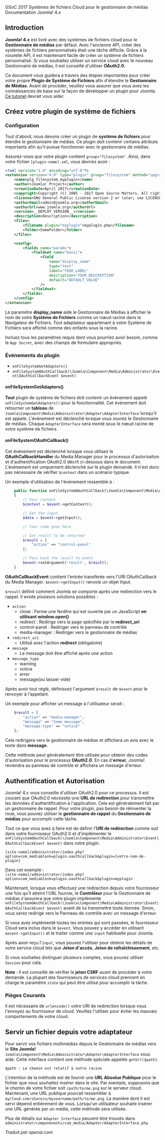 <!-- Filename: J4.x:Cloud_File_Systems_for_Media_Manager / Display title: Systèmes de fichiers cloud pour le gestionnaire de médias -->

<span id="main-portal-heading">GSoC 2017
Systèmes de fichiers Cloud pour le gestionnaire de médias
Documentation</span> Joomla! 4.x

## Introduction

**Joomla! 4.x** est livré avec des systèmes de fichiers cloud pour le **Gestionnaire de médias** par défaut. Avec l'ancienne API, créer des systèmes de fichiers personnalisés était une tâche difficile. Grâce à la nouvelle API, il est maintenant facile de créer un système de fichiers personnalisé. Si vous souhaitez utiliser un service cloud avec le nouveau Gestionnaire de médias, il est conseillé d'utiliser **OAuth2.0**.

Ce document vous guidera à travers des étapes importantes pour créer votre propre **Plugin de Système de Fichiers** afin d'étendre le **Gestionnaire de Médias**. Avant de procéder, veuillez vous assurer que vous avez les connaissances de base sur la façon de développer un plugin pour Joomla. [Ce tutoriel](https://docs.joomla.org/J3.x:Creating_a_Plugin_for_Joomla "Special:MyLanguage/J3.x:Creating a Plugin for Joomla") devrait vous aider.

## Créez votre plugin de système de fichiers

### Configuration

Tout d'abord, nous devons créer un plugin de **système de fichiers** pour étendre le gestionnaire de médias. Ce plugin doit contenir certains attributs importants afin qu'il puisse fonctionner avec le gestionnaire de médias.

Assurez-vous que votre plugin contient `group="filesystem"`. Ainsi, dans votre fichier `[plugin-name].xml`, vous devriez avoir :

```xml
<?xml version="1.0" encoding="utf-8"?>
<extension version="4.0" type="plugin" group="filesystem" method="upgrade">
    <name>plg_filesystem_myplugin</name>
    <author>Joomla! Project</author>
    <creationDate>April 2017</creationDate>
    <copyright>Copyright (C) 2005 - 2017 Open Source Matters. All rights reserved.</copyright>
    <license>GNU General Public License version 2 or later; see LICENSE.txt</license>
    <authorEmail>admin@joomla.org</authorEmail>
    <authorUrl>www.joomla.org</authorUrl>
    <version>__DEPLOY_VERSION__</version>
    <description>Description</description>
    <files>
        <filename plugin="myplugin">myplugin.php</filename>
        <folder>SomeFolder</folder>
    </files>

    <config>
        <fields name="params">
            <fieldset name="basic">
                <field
                    name="display_name"
                    type="text"
                    label="YOUR_LABEL"
                    description="YOUR_DESCRIPTION"
                    default="DEFAULT_VALUE"
                />
            </fieldset>
        </fields>
    </config>
</extension>
```

Le paramètre **display_name** aide le Gestionnaire de Médias à afficher le nom de votre **Système de Fichiers** comme un nœud racine dans le Navigateur de Fichiers. Tout adaptateur appartenant à votre Système de Fichiers sera affiché comme des enfants sous la racine.

Incluez tous les paramètres requis dont vous pourriez avoir besoin, comme le `App Secret`, avec des champs de formulaire appropriés.

### Événements du plugin

- `onFileSystemGetAdapters()`
- `onFileSystemOAuthCallback(\Joomla\Component\Media\Administrator\Event\OAuthCallbackEvent $event)`

#### onFileSystemGetAdapters()

**Tout** plugin de système de fichiers doit contenir un événement appelé `onFileSystemGetAdapters()` pour la fonctionnalité. Cet événement doit retourner un **tableau** de `Joomla\Component\Media\Administrator\Adapter\AdapterInterface` lorsqu'il est appelé. L'événement est déclenché lorsque vous ouvrez le Gestionnaire de médias. Chaque `AdapterInterface` sera monté sous le nœud racine de votre système de fichiers.

#### onFileSystemOAuthCallback()

Cet événement est déclenché lorsque vous utilisez le **OAuthCallbackHandler** du Media Manager pour le processus d'autorisation et d'authentification OAuth2.0 décrit ci-dessous dans le document. L'événement est uniquement déclenché sur le plugin demandé. Il n'est donc pas nécessaire de vérifier `$context` dans un scénario typique.

Un exemple d'utilisation de l'événement ressemble à :

```php
    public function onFileSystemOAuthCallback(\Joomla\Component\Media\Administrator\Event\OAuthCallbackEvent $event)
    {
        // Your context
        $context = $event->getContext();

        // Get the input
        $data = $event->getInput();

        // Your code goes here

        // Set result to be returned
        $result = [
            "action" => "control-panel"
        ];

        // Pass back the result to event
        $event->setArgument('result', $result);
    }
```

**OAuthCallbackEvent** contient l'entrée transférée vers l'URI OAuthCallback du Media Manager. `$event->getInput()` renvoie un objet Input.

`$result` définit comment Joomla se comporte après une redirection vers le rappel. Il existe plusieurs solutions possibles :

- `action`
  - close : Ferme une fenêtre qui est ouverte par un JavaScript **en utilisant
    window.open()**
  - redirect : Redirige vers la page spécifiée par le **redirect_uri**
  - control-panel : Rediriger vers le panneau de contrôle
  - media-manager : Rediriger vers le gestionnaire de médias
- `redirect_uri`
  - Utilisé avec l'action **redirect** (obligatoire)
- `message`
  - Le message doit être affiché après une action
- `message_type`
  - warning
  - notice
  - error
  - message(ou laisser vide)

Après avoir tout réglé, définissez l'argument `$result` de `$event` pour le renvoyer à l'appelant.

Un exemple pour afficher un message à l'utilisateur serait :

```php
    $result = [
        "action" => "media-manager",
        "message" => "Some message",
        "message-type" => "notice"
    ];
```

Cela redirigera vers le gestionnaire de médias et affichera un avis avec le texte dans **message**.

Cette méthode peut généralement être utilisée pour obtenir des codes d'autorisation pour le processus **OAuth2.0**. En cas d'**erreur**, Joomla! reviendra au panneau de contrôle et affichera un message d'erreur.

## Authentification et Autorisation

Joomla! 4.x vous conseille d'utiliser OAuth2.0 pour ce processus. Il est courant que OAuth2.0 nécessite une **URL de redirection** pour transmettre les données d'authentification à l'application. Cela est généralement fait par un gestionnaire de rappel. Pour votre plugin, pas besoin de réinventer la roue, vous pouvez utiliser le **gestionnaire de rappel** du **Gestionnaire de médias** pour accomplir cette tâche.

Tout ce que vous avez à faire est de définir l'**URI de redirection** comme suit dans votre fournisseur OAuth2.0 et d'implémenter le
`onFileSystemOAuthCallback(\Joomla\Component\Media\Administrator\Event\OAuthCallbackEvent $event)`
dans votre plugin.

`[site-name]/administrator/index.php?option=com_media&task=plugin.oauthcallback&plugin=[votre-nom-de-plugin]`

Dans cet exemple :  
`[site-name]/administrator/index.php?option=com_media&task=plugin.oauthcallback&plugin=myplugin`

Maintenant, lorsque vous effectuez une redirection depuis votre fournisseur une fois qu'il atteint l'URL fournie, le **Contrôleur** pour le Gestionnaire de médias s'assurera que votre plugin implémente `onFileSystemOAuthCallback(\Joomla\Component\Media\Administrator\Event\OAuthCallbackEvent $event)` avant de lui transmettre toute donnée. Sinon, vous serez redirigé vers le Panneau de contrôle avec un message d'erreur.

Si vous avez implémenté toutes les entrées qui sont passées, le fournisseur Cloud sera inclus dans le `$event`. Vous pouvez y accéder en utilisant `$event->getInput()` et le traiter comme une `input` habituelle pour Joomla.

Après avoir reçu l'`input`, vous pouvez l'utiliser pour obtenir les détails de votre service cloud tels que **Jeton d'accès**, **Jeton de rafraîchissement**, etc.

Si vous souhaitez distinguer plusieurs comptes, vous pouvez utiliser `Session` pour cela.

**Note** : Il est conseillé de vérifier le **jeton CSRF** avant de procéder à votre demande. La plupart des fournisseurs de services cloud prennent en charge le paramètre `state` qui peut être utilisé pour accomplir la tâche.

### Pièges Courants

Il est nécessaire de `urlencode()` votre URI de redirection lorsque vous l'envoyez au fournisseur de cloud. Veuillez l'utiliser pour éviter les mauvais comportements de votre cloud.

## Servir un fichier depuis votre adaptateur

Pour servir vos fichiers multimédias depuis le Gestionnaire de médias vers le **Site Joomla!**
`Joomla\Component\Media\Administrator\Adapter\AdapterInterface` vous aide. Cette interface contient une méthode spéciale appelée `getUrl($path)`.

`$path : Le chemin est relatif à votre racine`

L'intention de la méthode est de fournir une **URL Absolue Publique** pour le fichier que vous souhaitez insérer dans le site. Par exemple, supposons que le chemin de votre fichier soit `/path/to/me.png` sur le serveur cloud. Maintenant, une URL publique pourrait ressembler à `mycloud.com/share/u/myusername/path/to/me.png`. La manière dont il est servi dépend entièrement de vous. Lorsqu'un utilisateur souhaite insérer une URL générée par un média, cette méthode sera utilisée.

Plus de détails sur `Adapter Interface` peuvent être trouvés dans
`administrator/componenents/com_media/Adapter/AdapterInterface.php`

*Traduit par openai.com*

